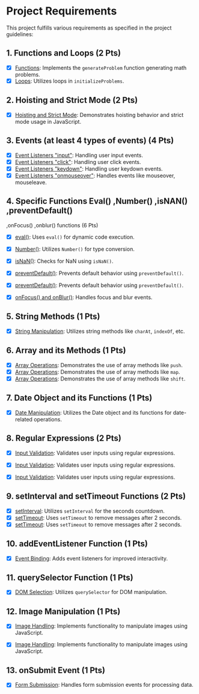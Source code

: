 # Project Requirements

This project fulfills various requirements as specified in the project guidelines:

## 1. Functions and Loops (2 Pts)
- [x] [Functions](/wwwroot/js/KeyboardInputChallenge.js#L56-L63): Implements the `generateProblem` function generating math problems.
- [x] [Loops](/wwwroot/js/KeyboardInputChallenge.js#L49-L52): Utilizes loops in `initializeProblems`.

## 2. Hoisting and Strict Mode (2 Pts)
- [x] [Hoisting and Strict Mode](/Views/Account/Register.cshtml#L107-L112): Demonstrates hoisting behavior and strict mode usage in JavaScript.

## 3. Events (at least 4 types of events)  (4 Pts)
- [x] [Event Listeners "input"](/wwwroot/js/KeyboardInputChallenge.js#L217-249): Handling user input events.
- [x] [Event Listeners "click"](/wwwroot/js/MultipleChoiceChallenge.js#L150-154): Handling user click events.
- [x] [Event Listeners "keydown"](/wwwroot/js/MultipleChoiceChallenge.js#L156-160): Handling user keydown events.
- [x] [Event Listeners "onmouseover"](/Views/Challenges/ErrorMessage.cshtml#L71-L75): Handles events like mouseover, mouseleave.

## 4. Specific Functions Eval() ,Number() ,isNAN() ,preventDefault()
,onFocus() ,onblur() functions (6 Pts)
- [x] [eval()](/wwwroot/js/KeyboardInputChallenge.js#L61): Uses `eval()` for dynamic code execution.
- [x] [Number()](/wwwroot/js/MultipleChoiceChallenge.js#L48): Utilizes `Number()` for type conversion.
- [x] [isNaN()](/wwwroot/js/MultipleChoiceChallenge.js#L108-L109): Checks for NaN using `isNaN()`.

- [x] [preventDefault()](/Views/Account/Settings.cshtml#L130-140): Prevents default behavior using `preventDefault()`.
- [x] [preventDefault()](/Views/Challenges/ViewChallenge.cshtml#L185-193): Prevents default behavior using `preventDefault()`.

- [x] [onFocus() and onBlur()](/Views/Account/Register.cshtml#L83-L93): Handles focus and blur events.

## 5. String Methods (1 Pts)
- [x] [String Manipulation](/Views/Account/Settings.cshtml#L196-L205): Utilizes string methods like `charAt`, `indexOf`, etc.

## 6. Array and its Methods (1 Pts)
- [x] [Array Operations](/wwwroot/js/MultipleChoiceChallenge.js#L39-L55): Demonstrates the use of array methods like `push`.
- [x] [Array Operations](/wwwroot/js/MultipleChoiceChallenge.js#L25-L44): Demonstrates the use of array methods like `map`.
- [x] [Array Operations](/wwwroot/js/MultipleChoiceChallenge.js#L224): Demonstrates the use of array methods like `shift`.

## 7. Date Object and its Functions (1 Pts)
- [x] [Date Manipulation](/wwwroot/js/KeyboardInputChallenge.js#L95-L96): Utilizes the Date object and its functions for date-related operations.

## 8. Regular Expressions (2 Pts)
- [x] [Input Validation](/Views/Account/Settings.cshtml#L164): Validates user inputs using regular expressions.
- [x] [Input Validation](/Views/Account/Register.cshtml#L166): Validates user inputs using regular expressions.
- [x] [Input Validation](/Views/Account/Register.cshtml#L185): Validates user inputs using regular expressions.


## 9. setInterval and setTimeout Functions (2 Pts)
- [x] [setInterval](/wwwroot/js/KeyboardInputChallenge.js#L209-L215): Utilizes `setInterval` for the seconds countdown.
- [x] [setTimeout](/wwwroot/js/KeyboardInputChallenge.js#L247): Uses `setTimeout` to remove messages after 2 seconds.
- [x] [setTimeout](/Views/Challenges/ViewChallenge.cshtml#L188): Uses `setTimeout` to remove messages after 2 seconds.

## 10. addEventListener Function (1 Pts)
- [x] [Event Binding](/Views/Account/Settings.cshtml#L196-L205): Adds event listeners for improved interactivity.

## 11. querySelector Function (1 Pts)
- [x] [DOM Selection](/Views/Challenges/ViewChallenge.cshtml#L177-L183): Utilizes `querySelector` for DOM manipulation.

## 12. Image Manipulation (1 Pts)
- [x] [Image Handling](/Views/Challenges/ErrorMessage.cshtml#L82-L112): Implements functionality to manipulate images using JavaScript.
- [x] [Image Handling](/Views/Account/Settings.cshtml#L180-L194): Implements functionality to manipulate images using JavaScript.


## 13. onSubmit Event (1 Pts)
- [x] [Form Submission](/Views/Challenges/ViewChallenge.cshtml#L157-L163): Handles form submission events for processing data.
